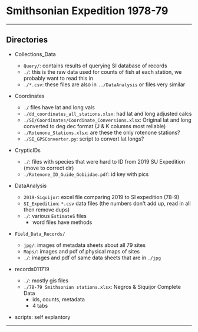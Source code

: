 # Smithsonian Expedition 1978-79

---

## Directories

* Collections_Data
	* `Query/`: contains results of querying SI database of records
	* `./`: this is the raw data used for counts of fish at each station, we probably want to read this in
	* `./*.csv`: these files are also in `../DataAnalysis` or files very similar
* Coordinates
	* `./` files have lat and long vals
	* `./dd_coordinates_all_stations.xlsx`: had lat and long adjusted calcs
	* `./SI/Coordinates/Coordinate_Conversions.xlsx`: Original lat and long converted to deg dec format (J & K columns most reliable)
	* `./Rotenone_Stations.xlsx`: are these the only rotenone stations?
	* `./SI_GPSConverter.py`: script to convert lat longs?
* CrypticIDs
	* `./`: files with species that were hard to ID from 2019 SU Expedition (move to correct dir)
	* `./Rotenone_ID_Guide_Gobiidae.pdf`: id key with pics
* DataAnalysis
	* `2019-Siquijor`: excel file comparing 2019 to SI expedition (78-9)
	* `SI_Expedition`: `*.csv` data files (the numbers don't add up, read in all then remove dups)
	* `./`: various `EstimateS` files
		* word files have methods
* `Field_Data_Records/`
	* `jpg/`:  images of metadata sheets about all 79 sites 
	* `Maps/`: images and pdf of physical maps of sites
	* `./`: images and pdf of same data sheets that are in `./jpg`
* records011719
	* `./`: mostly gis files
	* `./78-79 Smithsonian stations.xlsx`: Negros & Siquijor Complete Data
		* ids, counts, metadata
		* 4 tabs

* scripts: self explantory

---
